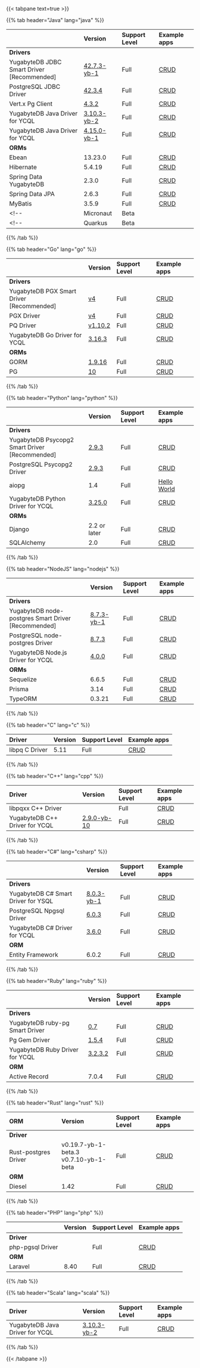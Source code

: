 <!--
+++
private = true
+++
-->

{{< tabpane text=true >}}

  {{% tab header="Java" lang="java" %}}

|            | Version | Support Level | Example apps |
| :--------- | :------ | :------------ | :----------- |
| **Drivers** | | | |
| YugabyteDB JDBC Smart Driver<br/>[Recommended] | [42.7.3-yb-1](https://mvnrepository.com/artifact/com.yugabyte/jdbc-yugabytedb/42.7.3-yb-1) | Full | [CRUD](/v2.20/drivers-orms/java/yugabyte-jdbc/) |
| PostgreSQL JDBC Driver  | [42.3.4](https://mvnrepository.com/artifact/org.postgresql/postgresql/42.3.4) | Full | [CRUD](/v2.20/drivers-orms/java/postgres-jdbc/) |
| Vert.x Pg Client       | [4.3.2](https://mvnrepository.com/artifact/io.vertx/vertx-core/4.3.2) | Full | [CRUD](/v2.20/drivers-orms/java/ysql-vertx-pg-client/) |
| YugabyteDB Java Driver for YCQL | [3.10.3-yb-2](https://mvnrepository.com/artifact/com.yugabyte/cassandra-driver-core/3.10.3-yb-2) | Full | [CRUD](/v2.20/drivers-orms/java/ycql) |
| YugabyteDB Java Driver for YCQL | [4.15.0-yb-1](https://mvnrepository.com/artifact/com.yugabyte/java-driver-core/4.15.0-yb-1) | Full | [CRUD](/v2.20/drivers-orms/java/ycql-4.x) |
| **ORMs** | | | |
| Ebean                   | 13.23.0 | Full | [CRUD](/v2.20/drivers-orms/java/ebean/) |
| Hibernate               | 5.4.19  | Full | [CRUD](/v2.20/drivers-orms/java/hibernate/) |
| Spring Data YugabyteDB  | 2.3.0   | Full | [CRUD](/preview/integrations/spring-framework/sdyb/#examples) |
| Spring Data JPA         | 2.6.3   | Full | [CRUD](/preview/integrations/spring-framework/sd-jpa/#fundamentals) |
| MyBatis                 | 3.5.9   | Full | [CRUD](/v2.20/drivers-orms/java/mybatis/) |
<!-- | Micronaut | Beta |  | -->
<!-- | Quarkus | Beta |  | -->

  {{% /tab %}}

  {{% tab header="Go" lang="go" %}}

|            | Version | Support Level | Example apps |
| :--------- | :------ | :------------ | :----------- |
| **Drivers** | | | |
| YugabyteDB PGX Smart Driver<br/>[Recommended] | [v4](https://pkg.go.dev/github.com/yugabyte/pgx/) | Full | [CRUD](/v2.20/drivers-orms/go/yb-pgx/) |
| PGX Driver | [v4](https://pkg.go.dev/github.com/jackc/pgx/) | Full | [CRUD](/v2.20/drivers-orms/go/pgx/) |
| PQ Driver  | [v1.10.2](https://github.com/lib/pq/releases/tag/v1.10.2/) | Full | [CRUD](/v2.20/drivers-orms/go/pq/) |
| YugabyteDB Go Driver for YCQL | [3.16.3](https://github.com/yugabyte/gocql) | Full | [CRUD](/v2.20/drivers-orms/go/ycql) |
| **ORMs** | | | |
| GORM       | [1.9.16](https://github.com/go-gorm/gorm) | Full | [CRUD](/v2.20/drivers-orms/go/gorm/) |
| PG         | [10](https://github.com/go-pg/pg) | Full | [CRUD](/v2.20/drivers-orms/go/pg/) |

  {{% /tab %}}

  {{% tab header="Python" lang="python" %}}

|            | Version | Support Level | Example apps |
| :--------- | :------ | :------------ | :----------- |
| **Drivers** | | | |
| YugabyteDB Psycopg2 Smart Driver<br/>[Recommended] | [2.9.3](https://github.com/yugabyte/psycopg2) |Full | [CRUD](/v2.20/drivers-orms/python/yugabyte-psycopg2/) |
| PostgreSQL Psycopg2 Driver | [2.9.3](https://github.com/psycopg/psycopg2) | Full | [CRUD](/v2.20/drivers-orms/python/postgres-psycopg2/) |
| aiopg      | 1.4          | Full | [Hello World](/v2.20/drivers-orms/python/aiopg/) |
| YugabyteDB Python Driver for YCQL | [3.25.0](https://github.com/yugabyte/cassandra-python-driver/tree/master) | Full | [CRUD](/v2.20/drivers-orms/python/ycql/) |
| **ORMs** | | | |
| Django     | 2.2 or later | Full | [CRUD](/v2.20/drivers-orms/python/django/) |
| SQLAlchemy | 2.0          | Full | [CRUD](/v2.20/drivers-orms/python/sqlalchemy/) |

  {{% /tab %}}

  {{% tab header="NodeJS" lang="nodejs" %}}

|            | Version | Support Level | Example apps |
| :--------- | :------ | :------------ | :----------- |
| **Drivers** | | | |
| YugabyteDB node-postgres Smart Driver<br/>[Recommended] | [8.7.3-yb-1](https://github.com/yugabyte/node-postgres) | Full | [CRUD](/v2.20/drivers-orms/nodejs/yugabyte-node-driver/) |
| PostgreSQL node-postgres Driver | [8.7.3](https://www.npmjs.com/package/pg) | Full | [CRUD](/v2.20/drivers-orms/nodejs/postgres-node-driver/) |
| YugabyteDB Node.js Driver for YCQL | [4.0.0](https://github.com/yugabyte/cassandra-nodejs-driver) | Full | [CRUD](/v2.20/drivers-orms/nodejs/ycql/) |
| **ORMs** | | | |
| Sequelize | 6.6.5  | Full | [CRUD](/v2.20/drivers-orms/nodejs/sequelize/) |
| Prisma    | 3.14   | Full | [CRUD](/v2.20/drivers-orms/nodejs/prisma/) |
| TypeORM   | 0.3.21 | Full | [CRUD](/v2.20/drivers-orms/nodejs/typeorm/) |

  {{% /tab %}}

  {{% tab header="C" lang="c" %}}

| Driver        | Version | Support Level | Example apps |
| :------------ | :------ | :------------ | :----------- |
| libpq C Driver| 5.11    | Full          | [CRUD](/v2.20/drivers-orms/c/ysql/) |

  {{% /tab %}}

  {{% tab header="C++" lang="cpp" %}}

| Driver     | Version | Support Level | Example apps |
| :--------- | :------ | :------------ | :----------- |
| libpqxx C++ Driver             | | Full | [CRUD](/v2.20/drivers-orms/cpp/ysql/) |
| YugabyteDB C++ Driver for YCQL | [2.9.0-yb-10](https://github.com/yugabyte/cassandra-cpp-driver/releases) | Full | [CRUD](/v2.20/drivers-orms/cpp/ycql/) |

  {{% /tab %}}

  {{% tab header="C#" lang="csharp" %}}

|            | Version | Support Level | Example apps |
| :--------- | :------ | :------------ | :----------- |
| **Drivers** | | | |
| YugabyteDB C# Smart Driver for YSQL | [8.0.3-yb-1](https://www.nuget.org/packages/NpgsqlYugabyteDB/) | Full | [CRUD](/v2.20/drivers-orms/csharp/ysql/) |
| PostgreSQL Npgsql Driver            | [6.0.3](https://www.nuget.org/packages/Npgsql/6.0.3) | Full | [CRUD](/v2.20/drivers-orms/csharp/postgres-npgsql/) |
| YugabyteDB C# Driver for YCQL       | [3.6.0](https://github.com/yugabyte/cassandra-csharp-driver/releases/tag/3.6.0) | Full | [CRUD](/v2.20/drivers-orms/csharp/ycql/) |
| **ORM** | | | |
| Entity Framework                    | 6.0.2  | Full | [CRUD](/v2.20/drivers-orms/csharp/entityframework/) |

  {{% /tab %}}

  {{% tab header="Ruby" lang="ruby" %}}

|             | Version | Support Level | Example apps |
| :---------- | :------ | :------------ | :----------- |
| **Drivers** | | | |
| YugabyteDB ruby-pg Smart Driver | [0.7](https://github.com/yugabyte/ruby-pg) | Full | [CRUD](/v2.20/drivers-orms/ruby/yb-ruby-pg/) |
| Pg Gem Driver                   | [1.5.4](https://github.com/ged/ruby-pg) | Full | [CRUD](/v2.20/drivers-orms/ruby/ruby-pg/) |
| YugabyteDB Ruby Driver for YCQL | [3.2.3.2](https://github.com/yugabyte/cassandra-ruby-driver) | Full | [CRUD](/v2.20/drivers-orms/ruby/ycql/) |
| **ORM**     | | | |
| Active Record                   | 7.0.4 | Full | [CRUD](/v2.20/drivers-orms/ruby/activerecord/) |

  {{% /tab %}}

  {{% tab header="Rust" lang="rust" %}}

| ORM        | Version | Support Level | Example apps |
| :--------- | :------ | :------------ | :----------- |
| **Driver** | | | |
| Rust-postgres Driver | v0.19.7-yb-1-beta.3 <br/> v0.7.10-yb-1-beta | Full | [CRUD](/v2.20/drivers-orms/rust/yb-rust-postgres/) |
| **ORM**    | | | |
| Diesel     | 1.42    | Full          | [CRUD](/v2.20/drivers-orms/rust/diesel/) |

  {{% /tab %}}

  {{% tab header="PHP" lang="php" %}}

|                  | Version | Support Level | Example apps |
| :--------------- | :------ | :------------ | :----------- |
| **Driver** | | | |
| php-pgsql Driver |         | Full | [CRUD](/v2.20/drivers-orms/php/ysql/) |
| **ORM**    | | | |
| Laravel          | 8.40    | Full | [CRUD](/v2.20/drivers-orms/php/laravel/) |

  {{% /tab %}}

  {{% tab header="Scala" lang="scala" %}}

| Driver     | Version | Support Level | Example apps |
| :--------- | :------ | :------------ | :----------- |
| YugabyteDB Java Driver for YCQL | [3.10.3-yb-2](https://mvnrepository.com/artifact/com.yugabyte/cassandra-driver-core/3.10.3-yb-2) | Full | [CRUD](/v2.20/drivers-orms/scala/ycql/) |

  {{% /tab %}}

{{< /tabpane >}}
